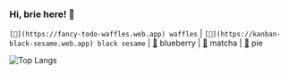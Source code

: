 ### Hi, brie here! 👋
`[🧇](https://fancy-todo-waffles.web.app) waffles` | `[🍙](https://kanban-black-sesame.web.app) black sesame` | [🥨](https://ecommerce-cms-blueberry.web.app) blueberry | [🍵](https://ecommerce-matcha.web.app) matcha | [🥧](https://article-finder-pie.web.app) pie

![Top Langs](https://github-readme-stats.vercel.app/api/top-langs/?username=gabriellahartanto&hide=html)
<!--
**gabriellahartanto/gabriellahartanto** is a ✨ _special_ ✨ repository because its `README.md` (this file) appears on your GitHub profile.

Here are some ideas to get you started:

- 🔭 I’m currently working on ...
- 🌱 I’m currently learning ...
- 👯 I’m looking to collaborate on ...
- 🤔 I’m looking for help with ...
- 💬 Ask me about ...
- 📫 How to reach me: ...
- 😄 Pronouns: ...
- ⚡ Fun fact: ...
-->

